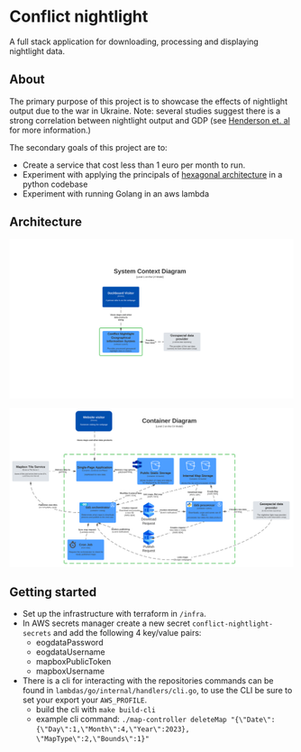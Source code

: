 # Conflict nightlight

A full stack application for downloading, processing and displaying nightlight data.


## About

The primary purpose of this project is to showcase the effects of nightlight output due to the war in
Ukraine. Note: several studies suggest there is a strong correlation between nightlight output and GDP
(see [Henderson et. al](https://www.semanticscholar.org/paper/Measuring-Economic-Growth-from-Outer-Space-Henderson-Storeygard/6a317e73405504a7bf20536171b6059e15d07d4f?p2df) for more information.)

The secondary goals of this project are to:
- Create a service that cost less than 1 euro per month to run.
- Experiment with applying the principals of [hexagonal architecture](https://en.wikipedia.org/wiki/Hexagonal_architecture_(software)#:~:text=The%20hexagonal%20architecture%2C%20or%20ports,means%20of%20ports%20and%20adapters.) in a python codebase
- Experiment with running Golang in an aws lambda

## Architecture

![C4 Level 1](images/C4-level-1.svg)

![C4 Level 2](images/C4-level-2.svg)

## Getting started

- Set up the infrastructure with terraform in `/infra`.
- In AWS secrets manager create a new secret `conflict-nightlight-secrets` and add the following 4 key/value pairs:
  - eogdataPassword
  - eogdataUsername
  - mapboxPublicToken
  - mapboxUsername
- There is a cli for interacting with the repositories commands can be found in `lambdas/go/internal/handlers/cli.go`, to use the CLI be sure to set your export your `AWS_PROFILE`.
  - build the cli with `make build-cli`
  - example cli command:  `./map-controller deleteMap "{\"Date\":{\"Day\":1,\"Month\":4,\"Year\":2023}, \"MapType\":2,\"Bounds\":1}"`
